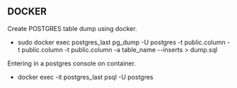 ## DOCKER

Create POSTGRES table dump using docker.
 - sudo docker exec postgres_last pg_dump -U postgres -t public.column -t public.column -t public.column -a table_name --inserts > dump.sql

Entering in a postgres console on container.
 - docker exec -it postgres_last psql -U postgres
